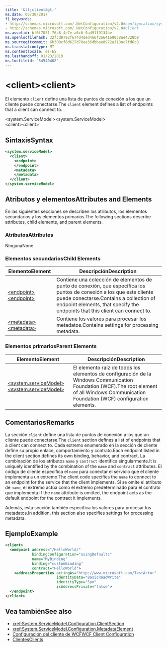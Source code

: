 ```yaml
---
title: '&lt;client&gt;'
ms.date: 03/30/2017
f1_keywords:
- http://schemas.microsoft.com/.NetConfiguration/v2.0#configuration/system.ServiceModel/client
- http://schemas.microsoft.com/.NetConfiguration/v2.0#client
ms.assetid: bf0f7031-76c8-4e7e-a6c6-9ad9119134be
ms.openlocfilehash: 32fcd9792f674d4ded466f26641690c8ae4328b9
ms.sourcegitcommit: 6b308cf6d627d78ee36dbbae8972a310ac7fd6c8
ms.translationtype: MT
ms.contentlocale: es-ES
ms.lasthandoff: 01/23/2019
ms.locfileid: "54540408"
---
```

# <a name="ltclientgt"></a><span data-ttu-id="67a2a-102">&lt;client&gt;</span><span class="sxs-lookup"><span data-stu-id="67a2a-102">&lt;client&gt;</span></span>
<span data-ttu-id="67a2a-103">El elemento `client` define una lista de puntos de conexión a los que un cliente puede conectarse.</span><span class="sxs-lookup"><span data-stu-id="67a2a-103">The `client` element defines a list of endpoints that a client can connect to.</span></span>  
  
 <span data-ttu-id="67a2a-104">\<system.ServiceModel></span><span class="sxs-lookup"><span data-stu-id="67a2a-104">\<system.ServiceModel></span></span>  
<span data-ttu-id="67a2a-105">\<client></span><span class="sxs-lookup"><span data-stu-id="67a2a-105">\<client></span></span>  
  
## <a name="syntax"></a><span data-ttu-id="67a2a-106">Sintaxis</span><span class="sxs-lookup"><span data-stu-id="67a2a-106">Syntax</span></span>  
  
```xml  
<system.serviceModel>
  <client>
    <endpoint>
    </endpoint>
    <metadata>
    </metadata>
  </client>
</system.serviceModel>
```  
  
## <a name="attributes-and-elements"></a><span data-ttu-id="67a2a-107">Atributos y elementos</span><span class="sxs-lookup"><span data-stu-id="67a2a-107">Attributes and Elements</span></span>  
 <span data-ttu-id="67a2a-108">En las siguientes secciones se describen los atributos, los elementos secundarios y los elementos primarios.</span><span class="sxs-lookup"><span data-stu-id="67a2a-108">The following sections describe attributes, child elements, and parent elements.</span></span>  
  
### <a name="attributes"></a><span data-ttu-id="67a2a-109">Atributos</span><span class="sxs-lookup"><span data-stu-id="67a2a-109">Attributes</span></span>  
 <span data-ttu-id="67a2a-110">Ninguna</span><span class="sxs-lookup"><span data-stu-id="67a2a-110">None</span></span>  
  
### <a name="child-elements"></a><span data-ttu-id="67a2a-111">Elementos secundarios</span><span class="sxs-lookup"><span data-stu-id="67a2a-111">Child Elements</span></span>  
  
|<span data-ttu-id="67a2a-112">Elemento</span><span class="sxs-lookup"><span data-stu-id="67a2a-112">Element</span></span>|<span data-ttu-id="67a2a-113">Descripción</span><span class="sxs-lookup"><span data-stu-id="67a2a-113">Description</span></span>|  
|-------------|-----------------|  
|[<span data-ttu-id="67a2a-114">\<endpoint></span><span class="sxs-lookup"><span data-stu-id="67a2a-114">\<endpoint></span></span>](../../../../../docs/framework/configure-apps/file-schema/wcf/endpoint-of-client.md)|<span data-ttu-id="67a2a-115">Contiene una colección de elementos de punto de conexión, que especifica los puntos de conexión a los que este cliente puede conectarse.</span><span class="sxs-lookup"><span data-stu-id="67a2a-115">Contains a collection of endpoint elements, that specify the endpoints that this client can connect to.</span></span>|  
|[<span data-ttu-id="67a2a-116">\<metadata></span><span class="sxs-lookup"><span data-stu-id="67a2a-116">\<metadata></span></span>](../../../../../docs/framework/configure-apps/file-schema/wcf/metadata.md)|<span data-ttu-id="67a2a-117">Contiene los valores para procesar los metadatos.</span><span class="sxs-lookup"><span data-stu-id="67a2a-117">Contains settings for processing metadata.</span></span>|  
  
### <a name="parent-elements"></a><span data-ttu-id="67a2a-118">Elementos primarios</span><span class="sxs-lookup"><span data-stu-id="67a2a-118">Parent Elements</span></span>  
  
|<span data-ttu-id="67a2a-119">Elemento</span><span class="sxs-lookup"><span data-stu-id="67a2a-119">Element</span></span>|<span data-ttu-id="67a2a-120">Descripción</span><span class="sxs-lookup"><span data-stu-id="67a2a-120">Description</span></span>|  
|-------------|-----------------|  
|[<span data-ttu-id="67a2a-121">\<system.serviceModel></span><span class="sxs-lookup"><span data-stu-id="67a2a-121">\<system.serviceModel></span></span>](../../../../../docs/framework/configure-apps/file-schema/wcf/system-servicemodel.md)|<span data-ttu-id="67a2a-122">El elemento raíz de todos los elementos de configuración de la Windows Communication Foundation (WCF).</span><span class="sxs-lookup"><span data-stu-id="67a2a-122">The root element of all Windows Communication Foundation (WCF) configuration elements.</span></span>|  
  
## <a name="remarks"></a><span data-ttu-id="67a2a-123">Comentarios</span><span class="sxs-lookup"><span data-stu-id="67a2a-123">Remarks</span></span>  
 <span data-ttu-id="67a2a-124">La sección `client` define una lista de puntos de conexión a los que un cliente puede conectarse.</span><span class="sxs-lookup"><span data-stu-id="67a2a-124">The `client` section defines a list of endpoints that a client can connect to.</span></span> <span data-ttu-id="67a2a-125">Cada extremo enumerado en la sección de cliente define su propio enlace, comportamiento y contrato.</span><span class="sxs-lookup"><span data-stu-id="67a2a-125">Each endpoint listed in the client section defines its own binding, behavior, and contract.</span></span> <span data-ttu-id="67a2a-126">La combinación de los atributos `name` y `contract` identifica singularmente.</span><span class="sxs-lookup"><span data-stu-id="67a2a-126">It is uniquely identified by the combination of the `name` and `contract` attributes.</span></span> <span data-ttu-id="67a2a-127">El código de cliente especifica el `name` para conectar el servicio que el cliente implementa a un extremo.</span><span class="sxs-lookup"><span data-stu-id="67a2a-127">The client code specifies the `name` to connect to an endpoint for the service that the client implements.</span></span> <span data-ttu-id="67a2a-128">Si se omite el atributo de `name`, el extremo actúa como el extremo predeterminado para el contrato que implementa.</span><span class="sxs-lookup"><span data-stu-id="67a2a-128">If the `name` attribute is omitted, the endpoint acts as the default endpoint for the contract it implements.</span></span>  
  
 <span data-ttu-id="67a2a-129">Además, esta sección también especifica los valores para procesar los metadatos.</span><span class="sxs-lookup"><span data-stu-id="67a2a-129">In addition, this section also specifies settings for processing metadata.</span></span>  
  
## <a name="example"></a><span data-ttu-id="67a2a-130">Ejemplo</span><span class="sxs-lookup"><span data-stu-id="67a2a-130">Example</span></span>  
  
```xml  
<client>
  <endpoint address="/HelloWorld/"
            bindingConfiguration="usingDefaults"
            name="MyBinding"
            binding="customBinding"
            contract="HelloWorld">
    <addressProperties actingAs="http://www.microsoft.com/TestActor"
                       identityData="BasicReadWrite"
                       identityType="Spn"
                       isAddressPrivate="false">
  </endpoint>
</client>
```  
  
## <a name="see-also"></a><span data-ttu-id="67a2a-131">Vea también</span><span class="sxs-lookup"><span data-stu-id="67a2a-131">See also</span></span>
- <xref:System.ServiceModel.Configuration.ClientSection>
- <xref:System.ServiceModel.Configuration.MetadataElement>
- [<span data-ttu-id="67a2a-132">Configuración del cliente de WCF</span><span class="sxs-lookup"><span data-stu-id="67a2a-132">WCF Client Configuration</span></span>](../../../../../docs/framework/wcf/feature-details/client-configuration.md)
- [<span data-ttu-id="67a2a-133">Clientes</span><span class="sxs-lookup"><span data-stu-id="67a2a-133">Clients</span></span>](../../../../../docs/framework/wcf/feature-details/clients.md)
